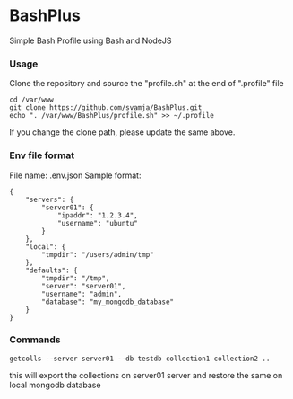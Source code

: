 # BashPlus

Simple Bash Profile using Bash and NodeJS

### Usage

Clone the repository and source the "profile.sh" at the end of ".profile" file

    cd /var/www
    git clone https://github.com/svamja/BashPlus.git
    echo ". /var/www/BashPlus/profile.sh" >> ~/.profile

If you change the clone path, please update the same above.


### Env file format

File name: .env.json
Sample format:

    {
        "servers": {
            "server01": {
                "ipaddr": "1.2.3.4",
                "username": "ubuntu"
            }
        },
        "local": {
            "tmpdir": "/users/admin/tmp"
        },
        "defaults": {
            "tmpdir": "/tmp",
            "server": "server01",
            "username": "admin",
            "database": "my_mongodb_database"
        }
    }

### Commands

    getcolls --server server01 --db testdb collection1 collection2 ..

this will export the collections on server01 server and restore the same on local mongodb database



